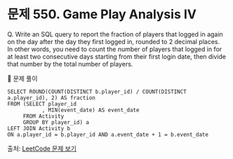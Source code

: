 # 문제 550. Game Play Analysis IV

Q. Write an SQL query to report the fraction of players that logged in again on the day after the day they first logged in, rounded to 2 decimal places. <br>
In other words, you need to count the number of players that logged in for at least two consecutive days starting from their first login date, then divide that number by the total number of players.

🔑 문제 풀이

```mysql
SELECT ROUND(COUNT(DISTINCT b.player_id) / COUNT(DISTINCT a.player_id), 2) AS fraction
FROM (SELECT player_id
           , MIN(event_date) AS event_date
     FROM Activity
     GROUP BY player_id) a 
LEFT JOIN Activity b 
ON a.player_id = b.player_id AND a.event_date + 1 = b.event_date
```

출처: [LeetCode 문제 보기](https://leetcode.com/problems/game-play-analysis-iv/description/)
